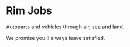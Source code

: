 # Rim Jobs 

Autoparts and vehicles through air, sea and land.

We promise you'll always leave satisfied.
